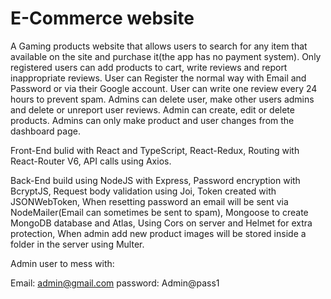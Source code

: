 # E-Commerce website

A Gaming products website that allows users to search for any item that available on the site and purchase it(the app has no payment system).
Only registered users can add products to cart, write reviews and report inappropriate reviews.
User can Register the normal way with Email and Password or via their Google account.
User can write one review every 24 hours to prevent spam.
Admins can delete user, make other users admins and delete or unreport user reviews.
Admin can create, edit or delete products.
Admins can only make product and user changes from the dashboard page.

Front-End bulid with React and TypeScript, React-Redux, Routing with React-Router V6, API calls using Axios.

Back-End build using NodeJS with Express, Password encryption with BcryptJS, Request body validation using Joi, Token created with JSONWebToken,
When resetting password an email will be sent via NodeMailer(Email can sometimes be sent to spam), Mongoose to create MongoDB database and Atlas, 
Using Cors on server and Helmet for extra protection, When admin add new product images will be stored inside a folder in the server using Multer.


Admin user to mess with:

Email: admin@gmail.com
password: Admin@pass1
